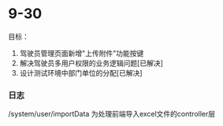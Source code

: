 

# 9-30
  目标：
 1. 驾驶员管理页面新增"上传附件"功能按键
 2. 解决驾驶员多用户权限的业务逻辑问题[已解决]
 3. 设计测试环境中部门单位的分配[已解决]


### 日志
/system/user/importData   为处理前端导入excel文件的controller层